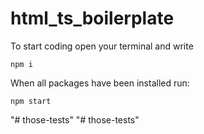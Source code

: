 # html_ts_boilerplate
To start coding open your terminal and write
```
npm i
```

When all packages have been installed run:
```
npm start
```
"# those-tests" 
"# those-tests" 
